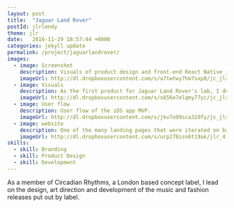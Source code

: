 ```yaml
---
layout: post
title:  "Jaguar Land Rover"
postId: jlrlendy
theme: jlr
date:   2016-11-29 18:57:44 +0000
categories: jekyll update
permalink: /project/jaguarlandrover/
images:
  - image: Screenshot
    description: Visuals of product design and front-end React Native iOS build.
    imageUrl: http://dl.dropboxusercontent.com/s/a7twtwy7hm7sxp8/jc_jlr.jpg
  - image: Visuals
    description: As the first product for Jaguar Land Rover's lab, I decided to build a modular Design System for use across all of Jaguar Land Rover's InMotion products.
    imageUrl: http://dl.dropboxusercontent.com/s/s656e7elqmy77yc/jc_jlr-2.jpg
  - image: User flow
    description: User flow of the iOS app MVP.
    imageUrl: http://dl.dropboxusercontent.com/s/jkv7o99sca32dfy/jc_jlr-3.jpg
  - image: website
    description: One of the many landing pages that were iterated on based on traffic and Google AdWord performance.
    imageUrl: http://dl.dropboxusercontent.com/s/urp278isn6t19ak/jlr_4.jpg?dl=0
skills:
  - skill: Branding
  - skill: Product Design
  - skill: Development
---
```


As a member of Circadian Rhythms, a London based concept label, I lead on the design, art direction and development of the music and fashion releases put out by label.
